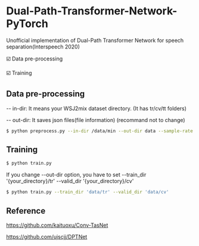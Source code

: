 # Dual-Path-Transformer-Network-PyTorch
Unofficial implementation of Dual-Path Transformer Network for speech separation(Interspeech 2020)

☑️ Data pre-processing

☑️ Training

## Data pre-processing

-- in-dir: It means your WSJ2mix dataset directory. (It has tr/cv/tt folders)

-- out-dir: It saves json files(file information) (recommand not to change)

```bash
$ python preprocess.py --in-dir /data/min --out-dir data --sample-rate 8000
```

## Training

```bash
$ python train.py
```

If you change --out-dir option, you have to set --train_dir '{your_directory}/tr' --valid_dir '{your_directory}/cv' 

```bash
$ python train.py --train_dir 'data/tr' --valid_dir 'data/cv'
```

## Reference

https://github.com/kaituoxu/Conv-TasNet

https://github.com/ujscjj/DPTNet
